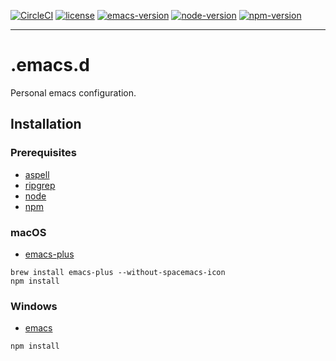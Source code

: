 [![CircleCI](https://circleci.com/gh/Cliffzz/.emacs.d.svg?style=shield)](https://circleci.com/gh/Cliffzz/.emacs.d) [![license](https://img.shields.io/badge/license-GPL%20v3-blue.svg)](https://github.com/Cliffzz/.emacs.d/blob/master/LICENSE) [![emacs-version](https://img.shields.io/badge/emacs-25.3.1-brightgreen.svg)](https://www.gnu.org/software/emacs/) [![node-version](https://img.shields.io/badge/node-%3E%3D%209.0.0-brightgreen.svg)](https://github.com/nodejs/node) [![npm-version](https://img.shields.io/badge/npm-%3E%3D%205.5-brightgreen.svg)](https://github.com/npm/npm)
***
# .emacs.d
Personal emacs configuration.

## Installation
### Prerequisites
- [aspell](https://github.com/GNUAspell/aspell)
- [ripgrep](https://github.com/BurntSushi/ripgrep)
- [node](https://github.com/nodejs/node)
- [npm](https://github.com/npm/npm)

### macOS
- [emacs-plus](https://github.com/d12frosted/homebrew-emacs-plus)
```
brew install emacs-plus --without-spacemacs-icon
npm install
```

### Windows
- [emacs](https://sourceforge.net/projects/emacsbinw64/files/release/)
```
npm install
```
